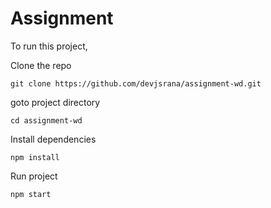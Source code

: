 # Assignment

To run this project,

Clone the repo

    git clone https://github.com/devjsrana/assignment-wd.git
goto project directory

    cd assignment-wd
Install dependencies

    npm install
Run project

    npm start